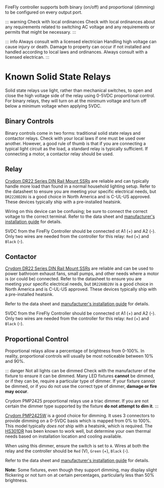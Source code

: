 FireFly controller supports both binary (on/off) and proportional (dimming) to be configured on every output port.

::: warning Check with local ordinances
Check with local ordinances about any requirements related to switching AC voltage and any requirements or permits that might be necessary.
:::

::: info Always consult with a licensed electrician
Handling high voltage can cause injury or death.  Damage to property can occur if not installed and handled according to local laws and ordinances.  Always consult with a licensed electrican.
:::

# Known Solid State Relays
Solid state relays use light, rather than mechanical switches, to open and close the high voltage side of the relay using 0-5VDC proportional control.  For binary relays, they will turn on at the minimum voltage and turn off below a minimum voltage when applying 5VDC.

## Binary Controls
Binary controls come in two forms: traditional solid state relays and contactor relays.  Check with your local laws if one must be used over another.  However, a good rule of thumb is that if you are connecting a typical light circuit as the load, a standard relay is typically sufficient.  If connecting a motor, a contactor relay should be used.

## Relay
[Crydom DR22 Series DIN Rail Mount SSRs](https://www.sensata.com/products/relays/dr22-series-din-rail-mount-ac-output-ssr-dr2260d20u) are reliable and can typically handle more load than found in a normal household lighting setup.  Refer to the datasheet to ensure you are meeting your specific electrical needs, but `DR2220D20U` is a good choice in North America and is C-UL-US approved.  These devices typically ship with a pre-installed heatsink.

Wiring on this device can be confusing; be sure to connect the correct voltage to the correct terminal.  Refer to the data sheet and [manufacturer's installation guide](https://www.sensata.com/sites/default/files/a/sensata-dr22-series-din-rail-mount-ssr-installation.pdf) for details.

5VDC from the FireFly Controller should be connected ot A1 (+) and A2 (-).  Only two wires are needed from the controller for this relay: `Red` (+) and `Black` (-).

## Contactor
[Crydom DR22 Series DIN Rail Mount SSRs](https://www.sensata.com/products/relays/dr22-series-din-rail-mount-ac-output-ssr-dr2260d20v) are reliable and can be used to power bathroom exhaust fans, small pumps, and other needs where a motor is (or could be) connected.  Refer to the datasheet to ensure you are meeting your specific electrical needs, but `DR2260D20V` is a good choice in North America and is C-UL-US approved.  These devices typically ship with a pre-installed heatsink.

Refer to the data sheet and [manufacturer's installation guide](https://www.sensata.com/sites/default/files/a/sensata-dr22-series-din-rail-mount-ssr-installation.pdf) for details.

5VDC from the FireFly Controller should be connected ot A1 (+) and A2 (-).  Only two wires are needed from the controller for this relay: `Red` (+) and `Black` (-).

## Proportional Control
Proportional relays allow a percentage of brightness from 0-100%.  In reality, proportional controls will usually be most noticeable between 10% and 90%.


::: danger Not all lights can be dimmed
Check with the manufacturer of the fixture to ensure it can be dimmed.  Many LED fixtures **cannot** be dimmed, or if they can be, require a particular type of dimmer.  If your fixture cannot be dimmed, or if you do not use the correct type of dimmer, **damage or fire may occur**.  

Crydom PMP2425 proportional relays use a triac dimmer.  If you are not certain the dimmer type supported by the fixture **do not attempt to dim it**.
:::

[Crydom PMP2425W](https://www.sensata.com/products/relays/pmp-series-proportional-control-ssr-pmp2425w) is a good choice for dimming.  It uses 3 connectors to provide dimming on a 0-5VDC basis which is mapped from 0% to 100%.  This model typically _does not_ ship with a heatsink, which is required.  The [HS301DR](https://www.sensata.com/sites/default/files/a/sensata-hs301dr-heatsink-ssr-assemblies-datasheet.pdf) has been known to work well, but determine your own thermal needs based on installation location and cooling available.

When using this dimmer, ensure the switch is set to `A`.  Wires at both the relay and the controller should be `Red` (V), `Green` (+), `Black` (-).

Refer to the data sheet and [manufacturer's installation guide](https://www.sensata.com/sites/default/files/a/sensata-pmp%20series-installation-sheet.pdf) for details.

**Note:** Some fixtures, even though they support dimming, may display slight flickering or not turn on at certain percentages, particularly less than 50% brightness.
